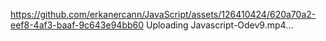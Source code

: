 
https://github.com/erkanercann/JavaScript/assets/126410424/620a70a2-eef8-4af3-baaf-9c643e94bb60
Uploading Javascript-Odev9.mp4…

